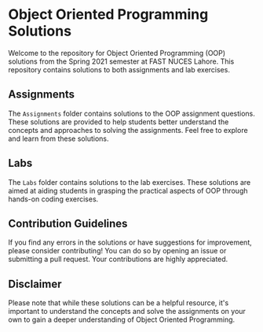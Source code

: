 # Object Oriented Programming Solutions

Welcome to the repository for Object Oriented Programming (OOP) solutions from the Spring 2021 semester at FAST NUCES Lahore. This repository contains solutions to both assignments and lab exercises.

## Assignments
The `Assignments` folder contains solutions to the OOP assignment questions. These solutions are provided to help students better understand the concepts and approaches to solving the assignments. Feel free to explore and learn from these solutions.

## Labs
The `Labs` folder contains solutions to the lab exercises. These solutions are aimed at aiding students in grasping the practical aspects of OOP through hands-on coding exercises. 

## Contribution Guidelines
If you find any errors in the solutions or have suggestions for improvement, please consider contributing! You can do so by opening an issue or submitting a pull request. Your contributions are highly appreciated.

## Disclaimer
Please note that while these solutions can be a helpful resource, it's important to understand the concepts and solve the assignments on your own to gain a deeper understanding of Object Oriented Programming.
